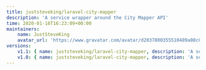 ```yaml
---
title: juststeveking/laravel-city-mapper
description: 'A service wrapper around the City Mapper API'
time: 2020-01-16T16:23:09+00:00
maintainers:
    name: JustSteveKing
    avatar_url: 'https://www.gravatar.com/avatar/d2037800355510489a08c0057fec3e7e?d=identicon'
versions:
    v1.1: { name: juststeveking/laravel-city-mapper, description: 'A service wrapper around the City Mapper API', keywords: [laravel, JustSteveKing, CityMapper], homepage: 'https://github.com/JustSteveKing/LaravelCityMapper', version: v1.1, version_normalized: 1.1.0.0, license: [MIT], authors: [{ name: 'Steve McDougall', email: juststevemcd@gmail.com, homepage: 'https://github.com/JustSteveKing', role: Developer }], source: { type: git, url: 'https://github.com/JustSteveKing/LaravelCityMapper.git', reference: 5b50c246a738ecc65ca4c6fd0a6e9098b1d39e1a }, dist: { type: zip, url: 'https://api.github.com/repos/JustSteveKing/LaravelCityMapper/zipball/5b50c246a738ecc65ca4c6fd0a6e9098b1d39e1a', reference: 5b50c246a738ecc65ca4c6fd0a6e9098b1d39e1a, shasum: '' }, type: library, support: { source: 'https://github.com/JustSteveKing/LaravelCityMapper/tree/v1.1', issues: 'https://github.com/JustSteveKing/LaravelCityMapper/issues' }, time: '2020-01-16T16:33:17+00:00', autoload: { psr-4: { JustSteveKing\LaravelCityMapper\: src } }, extra: { branch-alias: {  }, laravel: { providers: [JustSteveKing\LaravelCityMapper\CityMapperServiceProvider] } }, require: { php: ~7.2, guzzlehttp/guzzle: ^6.3, illuminate/support: ~5.8|^6.0 }, require-dev: { phpunit/phpunit: '>=7.0', orchestra/testbench: ^4.0, squizlabs/php_codesniffer: ^3.0 } }
    v1.0: { name: juststeveking/laravel-city-mapper, description: 'A service wrapper around the City Mapper API', keywords: [laravel, JustSteveKing, CityMapper], homepage: 'https://github.com/JustSteveKing/LaravelCityMapper', version: v1.0, version_normalized: 1.0.0.0, license: [MIT], authors: [{ name: 'Steve McDougall', email: juststevemcd@gmail.com, homepage: 'https://github.com/JustSteveKing', role: Developer }], source: { type: git, url: 'https://github.com/JustSteveKing/LaravelCityMapper.git', reference: 1b6291b71f291d4275f4983b57b977ce0263d5d9 }, dist: { type: zip, url: 'https://api.github.com/repos/JustSteveKing/LaravelCityMapper/zipball/1b6291b71f291d4275f4983b57b977ce0263d5d9', reference: 1b6291b71f291d4275f4983b57b977ce0263d5d9, shasum: '' }, type: library, support: { source: 'https://github.com/JustSteveKing/LaravelCityMapper/tree/master', issues: 'https://github.com/JustSteveKing/LaravelCityMapper/issues' }, time: '2020-01-16T16:29:14+00:00', autoload: { psr-4: { JustSteveKing\LaravelCityMapper\: src } }, extra: { branch-alias: { dev-master: 1.0-dev }, laravel: { providers: [JustSteveKing\LaravelCityMapper\CityMapperServiceProvider] } }, require: { php: ~7.2, guzzlehttp/guzzle: ^6.3, illuminate/support: ~5.8|^6.0 }, require-dev: { phpunit/phpunit: '>=7.0', orchestra/testbench: ^4.0, squizlabs/php_codesniffer: ^3.0 } }
---
```

